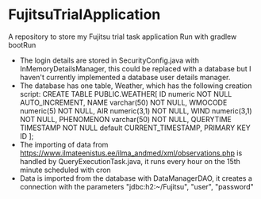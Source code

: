 # FujitsuTrialApplication
A repository to store my Fujitsu trial task application
Run with gradlew bootRun

- The login details are stored in SecurityConfig.java with InMemoryDetailsManager, this could be replaced with a database but I haven't currently implemented a database user details manager.
- The database has one table, Weather, which has the following creation script: 
CREATE TABLE PUBLIC.WEATHER[
ID numeric NOT NULL AUTO_INCREMENT,
NAME varchar(50) NOT NULL,
WMOCODE numeric(5) NOT NULL,
AIR numeric(3,1) NOT NULL,
WIND numeric(3,1) NOT NULL,
PHENOMENON varchar(50) NOT NULL,
QUERYTIME TIMESTAMP NOT NULL default CURRENT_TIMESTAMP,
PRIMARY KEY ID
];
- The importing of data from https://www.ilmateenistus.ee/ilma_andmed/xml/observations.php is handled by QueryExecutionTask.java, it runs every hour on the 15th minute scheduled with cron
- Data is imported from the database with DataManagerDAO, it creates a connection with the parameters "jdbc:h2:~/Fujitsu", "user", "password"
